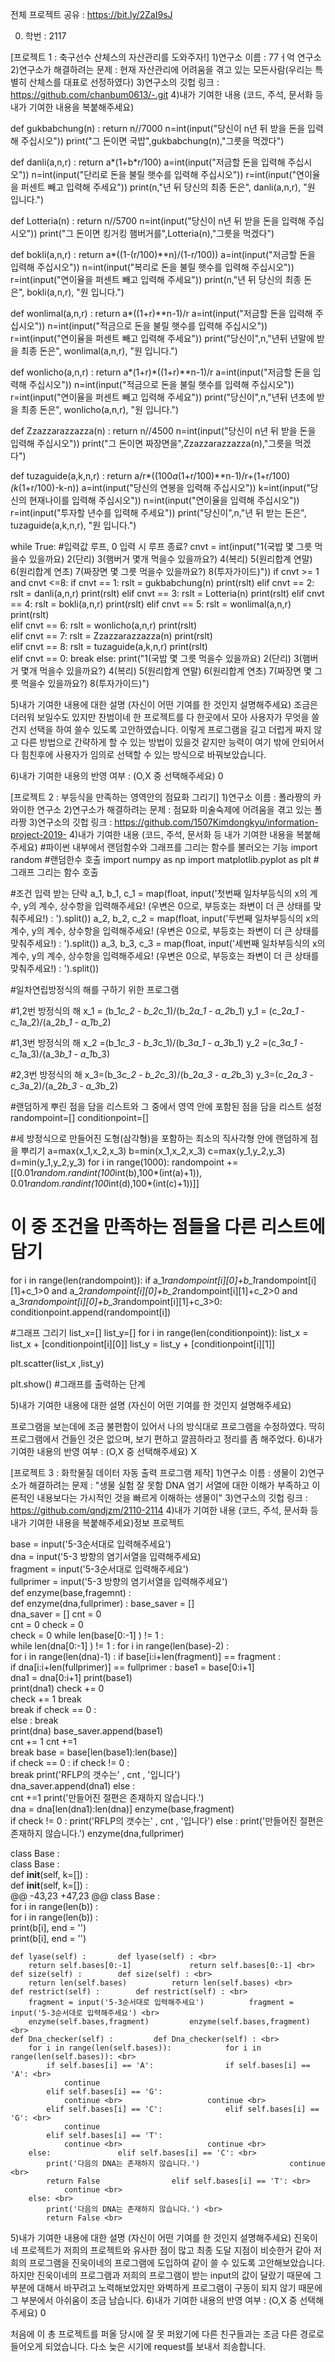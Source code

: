 전체 프로젝트 공유 : https://bit.ly/2ZaI9sJ

0. 학번 : 2117

[프로젝트 1 : 축구선수 산체스의 자산관리를 도와주자!]
1)연구소 이름 : 77ㅓ억 연구소
2)연구소가 해결하려는 문제 : 현재 자산관리에 어려움을 겪고 있는 모든사람(우리는 특별히 산체스를 대표로 선정하였다)
3)연구소의 깃헙 링크 : https://github.com/chanbum0613/-.git
4)내가 기여한 내용
(코드, 주석, 문서화 등 내가 기여한 내용을 복붙해주세요)

def gukbabchung(n) :
	return n//7000
n=int(input("당신이 n년 뒤 받을 돈을 입력해 주십시오"))
print("그 돈이면 국밥",gukbabchung(n),"그릇을 먹겠다")

def danli(a,n,r) :
	return a*(1+b*r/100)
a=int(input("저금할 돈을 입력해 주십시오"))
n=int(input("단리로 돈을 불릴 햇수를 입력해 주십시오"))
r=int(input("연이율을 퍼센트 빼고 입력해 주세요"))
print(n,"년 뒤 당신의 최종 돈은", danli(a,n,r), "원 입니다.")

def Lotteria(n) :
	return n//5700
n=int(input("당신이 n년 뒤 받을 돈을 입력해 주십시오"))
print("그 돈이면 킹거킹 햄버거를",Lotteria(n),"그릇을 먹겠다")


def bokli(a,n,r) :
    return a*((1-(r/100)**n)/(1-r/100))
a=int(input("저금할 돈을 입력해 주십시오"))
n=int(input("복리로 돈을 불릴 햇수를 입력해 주십시오"))
r=int(input("연이율을 퍼센트 빼고 입력해 주세요"))
print(n,"년 뒤 당신의 최종 돈은", bokli(a,n,r), "원 입니다.")

def wonlimal(a,n,r) :
	return a*((1+r)**n-1)/r
a=int(input("저금할 돈을 입력해 주십시오"))
n=int(input("적금으로 돈을 불릴 햇수를 입력해 주십시오"))
r=int(input("연이율을 퍼센트 빼고 입력해 주세요"))
print("당신이",n,"년뒤 년말에 받을 최종 돈은", wonlimal(a,n,r), "원 입니다.")


def wonlicho(a,n,r) :
	return a*(1+r)*((1+r)**n-1)/r
a=int(input("저금할 돈을 입력해 주십시오"))
n=int(input("적금으로 돈을 불릴 햇수를 입력해 주십시오"))
r=int(input("연이율을 퍼센트 빼고 입력해 주세요"))
print("당신이",n,"년뒤 년초에 받을 최종 돈은", wonlicho(a,n,r), "원 입니다.")

def Zzazzarazzazza(n) :
	return n//4500
n=int(input("당신이 n년 뒤 받을 돈을 입력해 주십시오"))
print("그 돈이면 짜장면을",Zzazzarazzazza(n),"그릇을 먹겠다")

def tuzaguide(a,k,n,r) :
	return a/r*((100*a*(1+r/100)**n-1)/r+(1+r/100)*(k*(1+r/100)-k-n))
a=int(input("당신의 연봉을 입력해 주십시오"))
k=int(input("당신의 현재나이를 입력해 주십시오"))
n=int(input("연이율을 입력해 주십시오"))
r=int(input("투자할 년수를 입력해 주세요"))
print("당신이",n,"년 뒤 받는 돈은", tuzaguide(a,k,n,r), "원 입니다.")

while True: #입력값 루프, 0 입력 시 루프 종료?
    cnvt = int(input("1(국밥 몇 그릇 먹을수 있을까요) 2(단리) 3(햄버거 몇개 먹을수 있을까요?) 4(복리) 5(원리합계 연말) 6(원리합계 연초) 7(짜장면 몇 그릇 먹을수 있을까요?) 8(투자가이드)"))
    if cnvt >= 1 and cnvt <=8:
        if cnvt == 1:
            rslt = gukbabchung(n)
            print(rslt)
        elif cnvt == 2:
            rslt = danli(a,n,r)
            print(rslt)
        elif cnvt == 3:
            rslt = Lotteria(n)
            print(rslt)
        elif cnvt == 4:
            rslt = bokli(a,n,r)
            print(rslt)
        elif cnvt == 5:
            rslt = wonlimal(a,n,r)
            print(rslt)            
        elif cnvt == 6:
            rslt = wonlicho(a,n,r)
            print(rslt)            
        elif cnvt == 7:
            rslt = Zzazzarazzazza(n)
            print(rslt)            
        elif cnvt == 8:
            rslt = tuzaguide(a,k,n,r)
            print(rslt)            
    elif cnvt == 0:
        break
    else:
        print("1(국밥 몇 그릇 먹을수 있을까요) 2(단리) 3(햄버거 몇개 먹을수 있을까요?) 4(복리) 5(원리합계 연말) 6(원리합계 연초) 7(짜장면 몇 그릇 먹을수 있을까요?) 8(투자가이드)")

5)내가 기여한 내용에 대한 설명
(자신이 어떤 기여를 한 것인지 설명해주세요)
조금은 더러워 보일수도 있지만 찬범이네 한 프로젝트를 다 한곳에서 모아 사용자가 무엇을 쓸건지 선택을 하여 쓸수 있도록 고안하였습니다. 이렇게 프로그램을 길고 더럽게 짜지 않고 다른 방법으로 간략하게 할 수 있는 방법이 있을것 같지만 능력이 여기 밖에 안되어서 다 힘친후에 사용자가 임의로 선택할 수 있는 방식으로 바꿔보았습니다. 

6)내가 기여한 내용의 반영 여부 : (O,X 중 선택해주세요) 0 

[프로젝트 2 : 부등식을 만족하는 영역안의 점묘화 그리기]
1)연구소 이름 : 폴라짱의 카와이한 연구소
2)연구소가 해결하려는 문제 : 점묘화 미술숙제에 어려움을 겪고 있는 폴라짱
3)연구소의 깃헙 링크 : https://github.com/1507Kimdongkyu/information-project-2019-
4)내가 기여한 내용
(코드, 주석, 문서화 등 내가 기여한 내용을 복붙해주세요)
#파이썬 내부에서 랜덤함수와 그래프를 그리는 함수를 불러오는 기능
import random #랜덤한수 호출
import numpy as np
import matplotlib.pyplot as plt #그래프 그리는 함수 호출

#조건 입력 받는 단락
a_1, b_1, c_1 = map(float, input('첫번째 일차부등식의 x의 계수, y의 계수, 상수항을 입력해주세요! (우변은 0으로, 부등호는 좌변이 더 큰 상태를 맞춰주세요!) : ').split())
a_2, b_2, c_2 = map(float, input('두번째 일차부등식의 x의 계수, y의 계수, 상수항을 입력해주세요! (우변은 0으로, 부등호는 좌변이 더 큰 상태를 맞춰주세요!) : ').split())
a_3, b_3, c_3 = map(float, input('세번째 일차부등식의 x의 계수, y의 계수, 상수항을 입력해주세요! (우변은 0으로, 부등호는 좌변이 더 큰 상태를 맞춰주세요!) : ').split())

#일차연립방정식의 해를 구하기 위한 프로그램

#1,2번 방정식의 해
x_1 = (b_1*c_2 - b_2*c_1)/(b_2*a_1 - a_2*b_1)
y_1 = (c_2*a_1 - c_1*a_2)/(a_2*b_1 - a_1*b_2)

#1,3번 방정식의 해
x_2 =(b_1*c_3 - b_3*c_1)/(b_3*a_1 - a_3*b_1)
y_2 =(c_3*a_1 - c_1*a_3)/(a_3*b_1 - a_1*b_3)

#2,3번 방정식의 해
x_3=(b_3*c_2 - b_2*c_3)/(b_2*a_3 - a_2*b_3)
y_3=(c_2*a_3 - c_3*a_2)/(a_2*b_3 - a_3*b_2)

#랜덤하게 뿌린 점을 담을 리스트와 그 중에서 영역 안에 포함된 점을 담을 리스트 설정
randompoint=[]
conditionpoint=[]
 
#세 방정식으로 만들어진 도형(삼각형)을 포함하는 최소의 직사각형 안에 랜덤하게 점을 뿌리기
a=max(x_1,x_2,x_3)
b=min(x_1,x_2,x_3)
c=max(y_1,y_2,y_3)
d=min(y_1,y_2,y_3)
for i in range(1000):
    randompoint += [[0.01*random.randint(100*int(b),100*(int(a)+1)), 0.01*random.randint(100*int(d),100*(int(c)+1))]]
 

# 이 중 조건을 만족하는 점들을 다른 리스트에 담기
for i in range(len(randompoint)):
    if a_1*randompoint[i][0]+b_1*randompoint[i][1]+c_1>0 and a_2*randompoint[i][0]+b_2*randompoint[i][1]+c_2>0 and a_3*randompoint[i][0]+b_3*randompoint[i][1]+c_3>0:
        conditionpoint.append(randompoint[i])

#그래프 그리기
list_x=[]
list_y=[]
for i in range(len(conditionpoint)):
    list_x = list_x + [conditionpoint[i][0]]
    list_y = list_y + [conditionpoint[i][1]]

plt.scatter(list_x ,list_y)

plt.show() #그래프를 출력하는 단계

5)내가 기여한 내용에 대한 설명
(자신이 어떤 기여를 한 것인지 설명해주세요)

프로그램을 보는데에 조금 불편함이 있어서 나의 방식대로 프로그램을 수정하였다. 딱히 프로그램에서 건들인 것은 없으며, 보기 편하고 깔끔하라고 정리를 좀 해주었다. 
6)내가 기여한 내용의 반영 여부 : (O,X 중 선택해주세요) X 

[프로젝트 3 : 화학물질 데이터 자동 출력 프로그램 제작]
1)연구소 이름 : 생물이
2)연구소가 해결하려는 문제 : "생물 실험 잘 못함
DNA 염기 서열에 대한 이해가 부족하고 이론적인 내용보다는 가시적인 것을 빠르게 이해하는 생물이"
3)연구소의 깃헙 링크 : https://github.com/qndjzm/2110-2114
4)내가 기여한 내용
(코드, 주석, 문서화 등 내가 기여한 내용을 복붙해주세요)정보 프로젝트


base = input('5-3순서대로 입력해주세요') <br>	dna = input('5-3 방향의 염기서열을 입력해주세요) <br>
fragment = input('5-3순서대로 입력해주세요') <br>	fullprimer = input('5-3 방향의 염기서열을 입력해주세요') <br>
def enzyme(base,fragemnt) : <br>	def enzyme(dna,fullprimer) : 
    base_saver = [] <br>	    dna_saver = []
    cnt = 0 <br>	    cnt = 0
    check = 0 <br>	    check = 0
    while len(base[0:-1] ) != 1 : <br>	    while len(dna[0:-1] ) != 1 :
        for i in range(len(base)-2) : <br>	        for i in range(len(dna)-1) :
            if base[i:i+len(fragment)] == fragment : <br>	            if dna[i:i+len(fullprimer)] == fullprimer :
                base1 = base[0:i+1] <br>	                dna1 = dna[0:i+1]
                print(base1) <br>	                print(dna1)
                check += 0 <br>	                check += 1
                break <br>	                break
        if check == 0 : <br>	        else : 
            break <br>	            print(dna)
        base_saver.append(base1) <br>	            cnt += 1
        cnt +=1 <br>	            break
        base = base[len(base1):len(base)] <br>	        if check == 0 :
    if check != 0 : <br>	            break
        print('RFLP의 갯수는' , cnt , '입니다') <br>	        dna_saver.append(dna1)
    else : <br>	        cnt +=1
        print('만들어진 절편은 존재하지 않습니다.') <br>	        dna = dna[len(dna1):len(dna)]
enzyme(base,fragment) <br>	    if check != 0 :
        print('RFLP의 갯수는' , cnt , '입니다')
    else :
        print('만들어진 절편은 존재하지 않습니다.')
enzyme(dna,fullprimer)


class Base : <br>	class Base : <br>
    def __init__(self, k=[]) : <br>	    def __init__(self, k=[]) : <br>
@@ -43,23 +47,23 @@ class Base : <br>
        for i in range(len(b)) : <br>	        for i in range(len(b)) : <br>
            print(b[i], end = '') <br>	            print(b[i], end = '') <br>


    def lyase(self) : 	    def lyase(self) : <br>
        return self.bases[0:-1] 	        return self.bases[0:-1] <br>
    def size(self) :	    def size(self) : <br>
        return len(self.bases) 	        return len(self.bases) <br>
    def restrict(self) : 	    def restrict(self) : <br>
        fragment = input('5-3순서대로 입력해주세요')	        fragment = input('5-3순서대로 입력해주세요') <br>
        enzyme(self.bases,fragment)	        enzyme(self.bases,fragment) <br>
    def Dna_checker(self) : 	    def Dna_checker(self) : <br>
        for i in range(len(self.bases)): 	        for i in range(len(self.bases)): <br>
            if self.bases[i] == 'A': 	            if self.bases[i] == 'A': <br>
                continue 	
            elif self.bases[i] == 'G':	
                continue <br>	                continue <br>
            elif self.bases[i] == 'C': 	            elif self.bases[i] == 'G': <br>
                continue 	
            elif self.bases[i] == 'T':	
                continue <br>	                continue <br>
        else: 	            elif self.bases[i] == 'C': <br>
            print('다음의 DNA는 존재하지 않습니다.')	                continue <br>
            return False 	            elif self.bases[i] == 'T': <br>
                continue <br>
        else: <br>
            print('다음의 DNA는 존재하지 않습니다.') <br>
            return False <br>
5)내가 기여한 내용에 대한 설명
(자신이 어떤 기여를 한 것인지 설명해주세요)
진욱이네 프로젝트가 저희의 프로젝트와 유사한 점이 많고 최종 도달 지점이 비슷한거 같아 저희의 프로그램을 진욱이네의 프로그램에 도입하여 같이 쓸 수 있도록 고안해보았습니다. 하지만 진욱이네의 프로그램과 저희의 프로그램이 받는 input의 값이 달랐기 때문에 그 부분에 대해서 바꾸려고 노력해보았지만 와벽하게 프로그램이 구동이 되지 않기 때문에 그 부분에서 아쉬움이 조금 남습니다. 
6)내가 기여한 내용의 반영 여부 : (O,X 중 선택해주세요) 0 


처음에 이 총 프로젝트를 퍼올 당시에 잘 못 퍼왔기에 다른 친구들과는 조금 다른 경로로 들어오게 되었습니다. 다소 늦은 시기에 request를 보내서 죄송합니다. 
